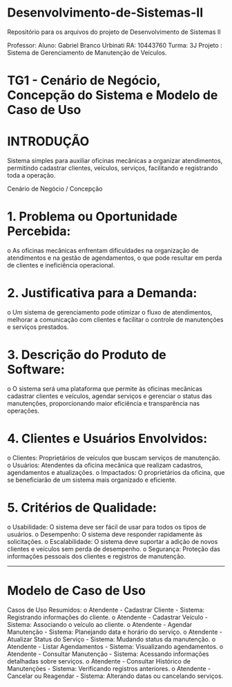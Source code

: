 # Desenvolvimento-de-Sistemas-II
Repositório para os arquivos do projeto de Desenvolvimento de Sistemas II
 
 Professor:
 Aluno: Gabriel Branco Urbinati
 RA: 10443760
 Turma: 3J
 Projeto : Sistema de Gerenciamento de Manutenção de Veículos.

# TG1 - Cenário de Negócio, Concepção do Sistema e Modelo de Caso de Uso

# INTRODUÇÃO
Sistema simples para auxiliar oficinas mecânicas a organizar atendimentos, permitindo cadastrar clientes, veículos, serviços, facilitando e registrando toda a operação.

Cenário de Negócio / Concepção
# 1.	Problema ou Oportunidade Percebida:
o	As oficinas mecânicas enfrentam dificuldades na organização de atendimentos e na gestão de agendamentos, o que pode resultar em perda de clientes e ineficiência operacional.
# 2.	Justificativa para a Demanda:
o	Um sistema de gerenciamento pode otimizar o fluxo de atendimentos, melhorar a comunicação com clientes e facilitar o controle de manutenções e serviços prestados.
# 3.	Descrição do Produto de Software:
o	O sistema será uma plataforma que permite às oficinas mecânicas cadastrar clientes e veículos, agendar serviços e gerenciar o status das manutenções, proporcionando maior eficiência e transparência nas operações.



# 4.	Clientes e Usuários Envolvidos:
o	Clientes: Proprietários de veículos que buscam serviços de manutenção.
o	Usuários: Atendentes da oficina mecânica que realizam cadastros, agendamentos e atualizações.
o	Impactados: O proprietários da oficina, que se beneficiarão de um sistema mais organizado e eficiente.
# 5.	Critérios de Qualidade:
o	Usabilidade: O sistema deve ser fácil de usar para todos os tipos de usuários.
o	Desempenho: O sistema deve responder rapidamente às solicitações.
o	Escalabilidade: O sistema deve suportar a adição de novos clientes e veículos sem perda de desempenho.
o	Segurança: Proteção das informações pessoais dos clientes e registros de manutenção.
________________________________________
# Modelo de Caso de Uso
Casos de Uso Resumidos:
o	Atendente - Cadastrar Cliente - Sistema: Registrando informações do cliente.
o	Atendente - Cadastrar Veículo - Sistema: Associando o veículo ao cliente.
o	Atendente - Agendar Manutenção - Sistema: Planejando data e horário do serviço.
o	Atendente - Atualizar Status do Serviço - Sistema: Mudando status da manutenção.
o	Atendente - Listar Agendamentos - Sistema: Visualizando agendamentos.
o	Atendente - Consultar Manutenção - Sistema: Acessando informações detalhadas sobre serviços.
o	Atendente - Consultar Histórico de Manutenções - Sistema: Verificando registros anteriores.
o	Atendente - Cancelar ou Reagendar - Sistema: Alterando datas ou cancelando serviços.

